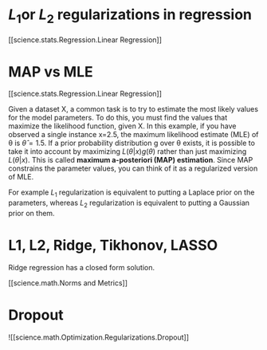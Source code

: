 # $L_1$or $L_2$ regularizations in regression
[[science.stats.Regression.Linear Regression]]

# MAP vs MLE
[[science.stats.Regression.Linear Regression]]


Given a dataset X, a common task is to try to estimate the most likely values for the model parameters. To do this, you must find the values that maximize the likelihood function, given X. In this example, if you have observed a single instance x=2.5, the maximum likelihood estimate (MLE) of θ is $\hat{\theta}=1.5$. If a prior probability distribution g over θ exists, it is possible to take it into account by maximizing $L(θ|x)g(θ)$ rather than just maximizing $L(θ|x)$. This is called __maximum a-posteriori (MAP) estimation__. Since MAP constrains the parameter values, you can think of it as a regularized version of MLE.

For example $L_1$ regularization is equivalent to putting a Laplace prior on the parameters, whereas
$L_2$ regularization is equivalent to putting a Gaussian prior on them.

# L1, L2, Ridge, Tikhonov, LASSO

Ridge regression has a closed form solution.

[[science.math.Norms and Metrics]]

# Dropout
![[science.math.Optimization.Regularizations.Dropout]]





